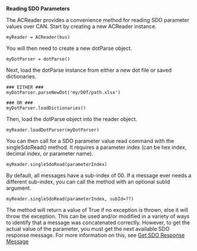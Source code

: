 **Reading SDO Parameters**

The ACReader provides a convenience method for reading SDO parameter values over CAN. Start by creating a new ACReader instance.

    myReader = ACReader(bus)

You will then need to create a new dotParse object.

    myDotParser = dotParse()
    
Next, load the dotParse instance from either a new dot file or saved dictionaries.

    ### EITHER ###
    myDotParser.parseNewDot('my/DOT/path.xlsx')

    ### OR ###
    myDotParser.loadDictionaries()

Then, load the dotParse object into the reader object.

    myReader.loadDotParser(myDotParser)

You can then call for a SDO parameter value read command with the singleSdoRead() method. It requires a parameter index (can be hex index, decimal index, or parameter name). 

    myReader.singleSdoRead(parameterIndex)

By default, all messages have a sub-index of 00. If a message ever needs a different sub-index, you can call the method with an optional subId argument.

    myReader.singleSdoRead(parameterIndex, subId=??)

The method will return a value of True if no exception is thrown, else it will throw the exception. This can be used and/or modified in a variety of ways to identify that a message was concatenated correctly. However, to get the actual value of the parameter, you must get the next available SDO response message. For more information on this, see [Get SDO Response Message](./gettingSdoResponse.md)